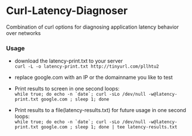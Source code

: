 # Curl-Latency-Diagnoser
Combination of curl options for diagnosing application latency behavior over networks

### Usage

- download the latency-print.txt to your server<br>
```curl -L -o latency-print.txt http://tinyurl.com/pllhtu2```

- replace google.com with an IP or the domainname you like to test

- Print results to screen in one second loops:<br>
```while true; do echo -n `date`; curl -sLo /dev/null -w@latency-print.txt google.com ; sleep 1; done ```

- Print results to a file(latency-results.txt) for future usage in one second loops:<br>
```while true; do echo -n `date`; curl -sLo /dev/null -w@latency-print.txt google.com ; sleep 1; done | tee latency-results.txt```
